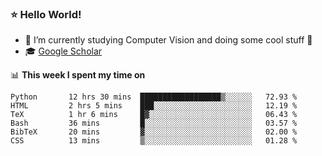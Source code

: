### ⭐️ Hello World!

<!--
**hologerry/hologerry** is a ✨ _special_ ✨ repository because its `README.md` (this file) appears on your GitHub profile.

Here are some ideas to get you started:

- 🔭 I’m currently working and studying on Computer Vision
- 🌱 I’m currently learning at Peking University
- 💬 Ask me about 
- 📫 How to reach me: E-mail
- 😄 Pronouns: he/his
- ⚡ Fun fact: Music is the Power
-->


- 🔭 I’m currently studying Computer Vision and doing some cool stuff 🤖
- 🎓 [Google Scholar](https://scholar.google.com/citations?user=3ykqW9wAAAAJ&hl=en)


📊 **This week I spent my time on**

<!--START_SECTION:waka-->

```text
Python       12 hrs 30 mins  ██████████████████▒░░░░░░   72.93 %
HTML         2 hrs 5 mins    ███░░░░░░░░░░░░░░░░░░░░░░   12.19 %
TeX          1 hr 6 mins     █▓░░░░░░░░░░░░░░░░░░░░░░░   06.43 %
Bash         36 mins         █░░░░░░░░░░░░░░░░░░░░░░░░   03.57 %
BibTeX       20 mins         ▓░░░░░░░░░░░░░░░░░░░░░░░░   02.00 %
CSS          13 mins         ▒░░░░░░░░░░░░░░░░░░░░░░░░   01.28 %
```

<!--END_SECTION:waka-->
